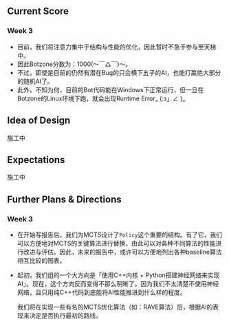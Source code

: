 ## Current Score

### Week 3

* 目前，我们将注意力集中于结构与性能的优化，因此暂时不急于参与至天梯中。
* 因此Botzone分数为：1000(〜￣△￣)〜。
* 不过，即使是目前的仍然有潜在Bug的只会横下五子的AI，也能打赢绝大部分的随机AI了。
* 此外，不知为何，目前的Bot代码能在Windows下正常运行，但一旦在Botzone的Linux环境下跑，就会出现Runtime Error_ (:з」∠ )_



## Idea of Design

施工中

## Expectations

施工中

## Further Plans & Directions

### Week 3

* 在开始写报告后，我们为MCTS设计了`Policy`这个重要的结构。有了它，我们可以方便地对MCTS的关键算法进行替换，由此可以对各种不同算法的性能进行改进与评估。因此，未来的报告中，或许可以方便地列出各种baseline算法相互比较的图表。

* 起初，我们组的一个大方向是「使用C++内核 + Python搭建神经网络来实现AI」。现在，这个方向反而变得不那么明晰了。因为我们不太清楚不使用神经网络，且只用纯C++代码到底能将AI性能推进到什么样的程度。

  我们将在实现一些有名的MCTS优化算法（如：RAVE算法）后，根据AI的表现来决定是否执行最初的路线。